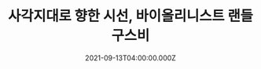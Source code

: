 ---
title: 사각지대로 향한 시선, 바이올리니스트 랜들 구스비
date: 2021-09-13T04:00:00.000Z
img: /img/general/river-shoot
summary: 본지와 인터뷰를 며칠 앞두고는 두다멜/LA 필과 할리우드볼 데뷔를 치렀다. 지난해 10월에는 데카(Decca) 레이블과 전속계약도 맺었다. 계약서 서명이 마르기도 전에, 구스비는 자신의 데뷔 음반 콘셉트를 제안했다. 아프리카계 음악 유산을 조명하는 것, 도전적인 아이디어였다. 데카는 젊은 음악가의 뜻에 힘을 보탰다. 그렇게 탄생한 음반이 지난 6월 발매된 ‘뿌리(Roots)’(Decca)다. 
feature: true
link: https://auditorium.kr/2021/09/%EC%82%AC%EA%B0%81%EC%A7%80%EB%8C%80%EB%A1%9C-%ED%96%A5%ED%95%9C-%EC%8B%9C%EC%84%A0-%EB%B0%94%EC%9D%B4%EC%98%AC%EB%A6%AC%EB%8B%88%EC%8A%A4%ED%8A%B8-%EB%9E%9C%EB%93%A4-%EA%B5%AC%EC%8A%A4%EB%B9%84/
---